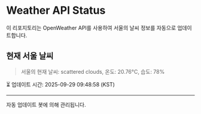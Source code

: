 
# Weather API Status

이 리포지토리는 OpenWeather API를 사용하여 서울의 날씨 정보를 자동으로 업데이트합니다.

## 현재 서울 날씨
> 서울의 현재 날씨: scattered clouds, 온도: 20.76°C, 습도: 78%

⏳ 업데이트 시간: 2025-09-29 09:48:58 (KST)

---
자동 업데이트 봇에 의해 관리됩니다.
